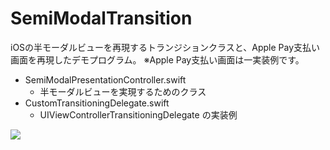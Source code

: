 # SemiModalTransition

iOSの半モーダルビューを再現するトランジションクラスと、Apple Pay支払い画面を再現したデモプログラム。
※Apple Pay支払い画面は一実装例です。

- SemiModalPresentationController.swift
  - 半モーダルビューを実現するためのクラス
- CustomTransitioningDelegate.swift
  - UIViewControllerTransitioningDelegate の実装例

![](demo.gif)
